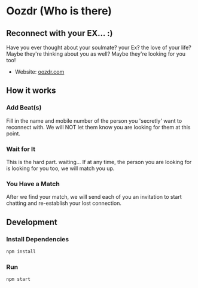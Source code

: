 # Oozdr (Who is there)

## Reconnect with your EX... :)

Have you ever thought about your soulmate? your Ex? the love of your life?
Maybe they\'re thinking about you as well?
Maybe they\'re looking for you too!

- Website: [oozdr.com](https://oozdr.com/)

## How it works

### Add Beat(s)

Fill in the name and mobile number of the person you 'secretly' want to reconnect with.
We will NOT let them know you are looking for them at this point.

### Wait for It

This is the hard part. waiting... If at any time, the person you are looking for is looking for you too, we will match you up.

### You Have a Match

After we find your match, we will send each of you an invitation to start chatting and re-establish your lost connection.

## Development

### Install Dependencies

```bash
npm install
```

### Run

```bash
npm start
```
